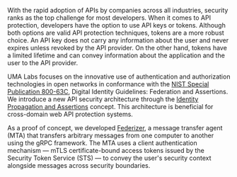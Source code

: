 With the rapid adoption of APIs by companies across all industries, security ranks as the top challenge for most developers. When it comes to API protection, developers have the option to use API keys or tokens. Although both options are valid API protection techniques, tokens are a more robust choice. An API key does not carry any information about the user and never expires unless revoked by the API provider. On the other hand, tokens have a limited lifetime and can convey information about the application and the user to the API provider.

UMA Labs focuses on the innovative use of authentication and authorization technologies in open networks in conformance with the [NIST Special Publication 800-63C](https://pages.nist.gov/800-63-3/sp800-63c.html), Digital Identity Guidelines: Federation and Assertions. We introduce a new API security architecture through the [Identity Propagation and Assertions](https://github.com/umalabs/identity-propagation-and-assertions) concept. This architecture is beneficial for cross-domain web API protection systems.

As a proof of concept, we developed [Federizer](https://github.com/umalabs/federizer), a message transfer agent (MTA) that transfers arbitrary messages from one computer to another using the gRPC framework. The MTA uses a client authentication mechanism — mTLS certificate-bound access tokens issued by the Security Token Service (STS) — to convey the user's security context alongside messages across security boundaries.
